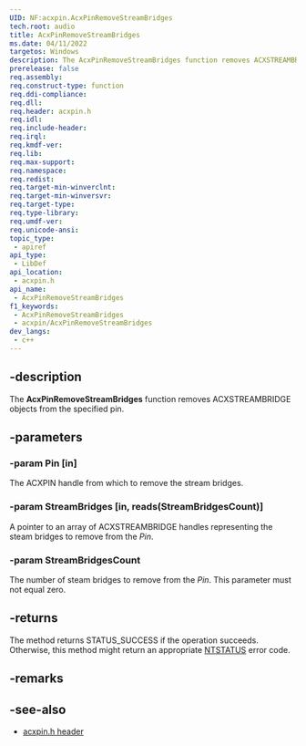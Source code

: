 ```yaml
---
UID: NF:acxpin.AcxPinRemoveStreamBridges
tech.root: audio
title: AcxPinRemoveStreamBridges
ms.date: 04/11/2022
targetos: Windows
description: The AcxPinRemoveStreamBridges function removes ACXSTREAMBRIDGE objects from the specified pin.
prerelease: false
req.assembly: 
req.construct-type: function
req.ddi-compliance: 
req.dll: 
req.header: acxpin.h
req.idl: 
req.include-header: 
req.irql: 
req.kmdf-ver: 
req.lib: 
req.max-support: 
req.namespace: 
req.redist: 
req.target-min-winverclnt: 
req.target-min-winversvr: 
req.target-type: 
req.type-library: 
req.umdf-ver: 
req.unicode-ansi: 
topic_type:
 - apiref
api_type:
 - LibDef
api_location:
 - acxpin.h
api_name:
 - AcxPinRemoveStreamBridges
f1_keywords:
 - AcxPinRemoveStreamBridges
 - acxpin/AcxPinRemoveStreamBridges
dev_langs:
 - c++
---
```


## -description

The **AcxPinRemoveStreamBridges** function removes ACXSTREAMBRIDGE objects from the specified pin.

## -parameters

### -param Pin [in]

The ACXPIN handle from which to remove the stream bridges.

### -param StreamBridges [in, reads(StreamBridgesCount)]

A pointer to an array of ACXSTREAMBRIDGE handles representing the steam bridges to remove from the *Pin*.

### -param StreamBridgesCount

The number of steam bridges to remove from the *Pin*. This parameter must not equal zero.

## -returns

The method returns STATUS_SUCCESS if the operation succeeds. Otherwise, this method might return an appropriate [NTSTATUS](/windows-hardware/drivers/kernel/ntstatus-values) error code.

## -remarks

## -see-also

- [acxpin.h header](index.md)


